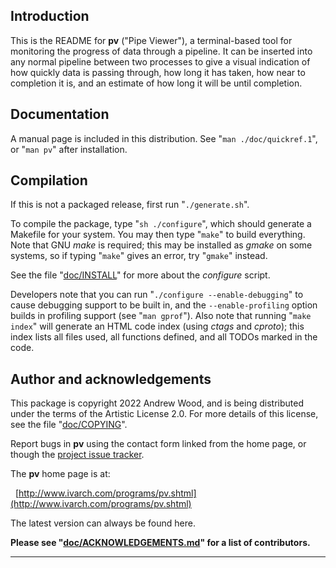 Introduction
------------

This is the README for **pv** ("Pipe Viewer"), a terminal-based tool for
monitoring the progress of data through a pipeline.  It can be inserted into
any normal pipeline between two processes to give a visual indication of how
quickly data is passing through, how long it has taken, how near to
completion it is, and an estimate of how long it will be until completion.


Documentation
-------------

A manual page is included in this distribution.  See "`man ./doc/quickref.1`",
or "`man pv`" after installation.


Compilation
-----------

If this is not a packaged release, first run "`./generate.sh`".

To compile the package, type "`sh ./configure`", which should generate a
Makefile for your system.  You may then type "`make`" to build everything.
Note that GNU _make_ is required; this may be installed as _gmake_ on some
systems, so if typing "`make`" gives an error, try "`gmake`" instead.

See the file "[doc/INSTALL](./doc/INSTALL)" for more about the _configure_ script.

Developers note that you can run "`./configure --enable-debugging`" to cause
debugging support to be built in, and the `--enable-profiling` option builds
in profiling support (see "`man gprof`").  Also note that running
"`make index`" will generate an HTML code index (using _ctags_ and
_cproto_); this index lists all files used, all functions defined, and all
TODOs marked in the code.


Author and acknowledgements
---------------------------

This package is copyright 2022 Andrew Wood, and is being distributed under
the terms of the Artistic License 2.0.  For more details of this license,
see the file "[doc/COPYING](./doc/COPYING)".

Report bugs in **pv** using the contact form linked from the home page, or
though the [project issue tracker](https://github.com/a-j-wood/pv/issues).

The **pv** home page is at:

&nbsp;&nbsp;[http://www.ivarch.com/programs/pv.shtml](http://www.ivarch.com/programs/pv.shtml)

The latest version can always be found here.

**Please see "[doc/ACKNOWLEDGEMENTS.md](./doc/ACKNOWLEDGEMENTS.md)" for a list of contributors.**

---
